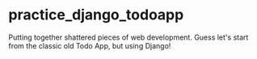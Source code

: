 # practice_django_todoapp
Putting together shattered pieces of web development. Guess let's start from the classic old Todo App, but using Django!
